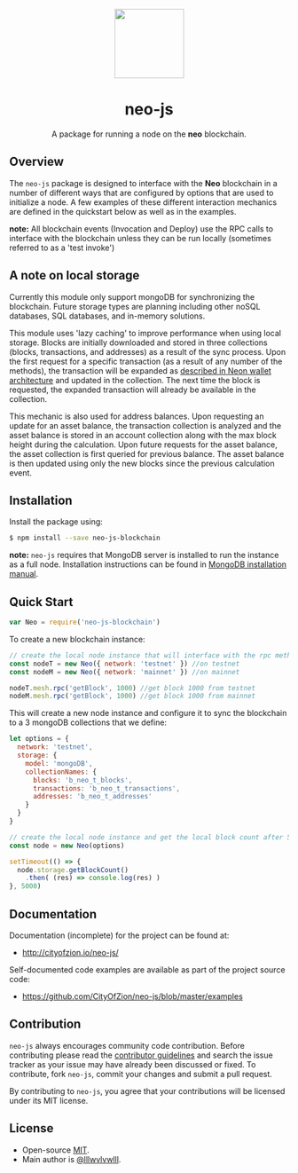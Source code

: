 <p align="center">
  <img 
    src="http://res.cloudinary.com/vidsy/image/upload/v1503160820/CoZ_Icon_DARKBLUE_200x178px_oq0gxm.png" 
    width="125px;">
</p>

<h1 align="center">neo-js</h1>

<p align="center">
  A package for running a node on the <b>neo</b> blockchain.
</p>

## Overview

The `neo-js` package is designed to interface with the **Neo** blockchain in a number of different ways that are configured by options that are used to initialize a node.  A few examples of these different interaction mechanics are defined in the quickstart below as well as in the examples.

**note:** All blockchain events (Invocation and Deploy) use the RPC calls to interface with the blockchain unless they can be run locally (sometimes referred to as a 'test invoke')

## A note on local storage
Currently this module only support mongoDB for synchronizing the blockchain.  Future storage types are planning including other noSQL databases, SQL databases, and in-memory solutions.

This module uses 'lazy caching' to improve performance when using local storage. Blocks are initially downloaded and stored in three collections (blocks, transactions, and addresses) as a result of the sync process. Upon the first request for a specific transaction (as a result of any number of the methods), the transaction will be expanded as [described in Neon wallet architecture](https://github.com/CityOfZion/neon-wallet-db/blob/master/docs/Overview.md) and updated in the collection. The next time the block is requested, the expanded transaction will already be available in the collection.

This mechanic is also used for address balances. Upon requesting an update for an asset balance, the transaction collection is analyzed and the asset balance is stored in an account collection along with the max block height during the calculation. Upon future requests for the asset balance, the asset collection is first queried for previous balance.  The asset balance is then updated using only the new blocks since the previous calculation event.

## Installation

Install the package using:

```bash
$ npm install --save neo-js-blockchain
```

**note:** `neo-js` requires that MongoDB server is installed to run the instance as a full node.
Installation instructions can be found in [MongoDB installation manual](https://docs.mongodb.com/manual/installation/).

## Quick Start

```js
var Neo = require('neo-js-blockchain')
```

To create a new blockchain instance:

```js
// create the local node instance that will interface with the rpc methods
const nodeT = new Neo({ network: 'testnet' }) //on testnet
const nodeM = new Neo({ network: 'mainnet' }) //on mainnet

nodeT.mesh.rpc('getBlock', 1000) //get block 1000 from testnet
nodeM.mesh.rpc('getBlock', 1000) //get block 1000 from mainnet
```


This will create a new node instance and configure it to sync the blockchain to a 3 mongoDB collections that we define:

```js
let options = {
  network: 'testnet',
  storage: {
    model: 'mongoDB',
    collectionNames: {
      blocks: 'b_neo_t_blocks',
      transactions: 'b_neo_t_transactions',
      addresses: 'b_neo_t_addresses'
    }
  }
}

// create the local node instance and get the local block count after 5 seconds.
const node = new Neo(options)

setTimeout(() => {
  node.storage.getBlockCount()
    .then( (res) => console.log(res) )
}, 5000)
```

## Documentation

Documentation (incomplete) for the project can be found at:

* http://cityofzion.io/neo-js/

Self-documented code examples are available as part of the project source code:

* https://github.com/CityOfZion/neo-js/blob/master/examples

## Contribution

`neo-js` always encourages community code contribution. Before contributing please read the [contributor guidelines](.github/CONTRIBUTING.md) and search the issue tracker as your issue may have already been discussed or fixed. To contribute, fork `neo-js`, commit your changes and submit a pull request.

By contributing to `neo-js`, you agree that your contributions will be licensed under its MIT license.

## License

* Open-source [MIT](LICENSE.md).
* Main author is [@lllwvlvwlll](https://github.com/lllwvlvwlll).
